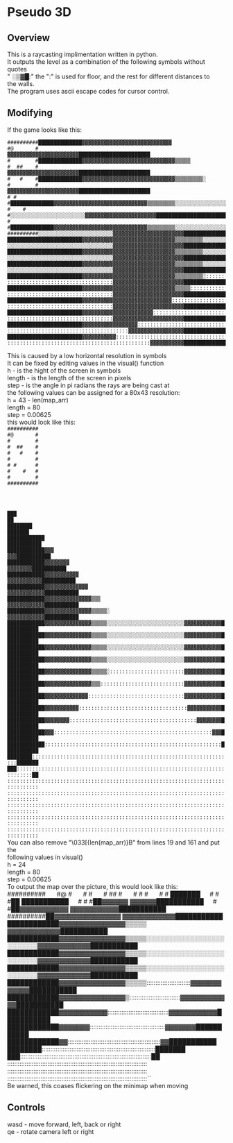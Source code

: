 # Pseudo 3D
## Overview
This is a raycasting implimentation written in python.  
It outputs the level as a combination of the following symbols without quotes  
" ░▒▓█:" the ":" is used for floor, and the rest for different distances to  
the walls.  
The program uses ascii escape codes for cursor control.  
## Modifying
If the game looks like this:  
```
##########██████████████▓▓▓▓▓▓▓▓▓▓▓▓▓▓▓▓▓▓▓▓▓▓▓▓▓▓▓▓▓                             
#@       #                        ▓▓▓▓▓▓▓▓▓▓▓▓▓▓▓▓▓▓▓▓▓▓▓███████████████████████ 
#        #██████████████▓▓▓▓▓▓▓▓▓▓▓▓▓▓▓▓▓▓▓▓▓▓▓▓▓▓▓▓▓▓▒▒▒▒▒                       
#  ##    #                        ▓▓▓▓▓▓▓▓▓▓▓▓▓▓▓▓▓▓▓▓▓▓▓███████████████████████  
#   #    #██████████████▓▓▓▓▓▓▓▓▓▓▓▓▓▓▓▓▓▓▓▓▓▓▓▓▓▓▓▓▓▓▒▒▒▒▒▒▒▒▒░                  
#        #                        ▓▓▓▓▓▓▓▓▓▓▓▓▓▓▓▓▓▓▓▓▓▓▓███████████████████████  
# #      #██████████████▓▓▓▓▓▓▓▓▓▓▓▓▓▓▓▓▓▓▓▓▓▓▓▓▓▓▓▓▓▓▒▒▒▒▒▒▒▒▒░░░░░░░░░░░░░░░░░  
#    #   #░░░░░░░░░░░░░░░░░░░░░░░░▓▓▓▓▓▓▓▓▓▓▓▓▓▓▓▓▓▓▓▓▓▓▓███████████████████████  
#        #██████████████▓▓▓▓▓▓▓▓▓▓▓▓▓▓▓▓▓▓▓▓▓▓▓▓▓▓▓▓▓▓▒▒▒▒▒▒▒▒▒░░░░░░░░░░░░░░░░░  
##########░░░░░░░░░░░░░░░░░░░░░░░░▓▓▓▓▓▓▓▓▓▓▓▓▓▓▓▓▓▓▓▓▓▓▓███████████████████████  
████████████████████████▓▓▓▓▓▓▓▓▓▓▓▓▓▓▓▓▓▓▓▓▓▓▓▓▓▓▓▓▓▓▒▒▒▒▒▒▒▒▒░░░░░░░░░░░░░░░░░  
░░░░░░░░░░░░░░░░░░░░░░░░░░░░░░░░░░▓▓▓▓▓▓▓▓▓▓▓▓▓▓▓▓▓▓▓▓▓▓▓███████████████████████  
████████████████████████▓▓▓▓▓▓▓▓▓▓▓▓▓▓▓▓▓▓▓▓▓▓▓▓▓▓▓▓▓▓▒▒▒▒▒▒▒▒▒░░░░░░░░░░░░░░░░░  
░░░░░░░░░░░░░░░░░░░░░░░░░░░░░░░░░░▓▓▓▓▓▓▓▓▓▓▓▓▓▓▓▓▓▓▓▓▓▓▓███████████████████████  
████████████████████████▓▓▓▓▓▓▓▓▓▓▓▓▓▓▓▓▓▓▓▓▓▓▓▓▓▓▓▓▓▓▒▒▒▒▒▒▒▒▒░░░░░░░░░░░░░░░░░  
░░░░░░░░░░░░░░░░░░░░░░░░░░░░░░░░░░▓▓▓▓▓▓▓▓▓▓▓▓▓▓▓▓▓▓▓▓▓▓▓███████████████████████  
████████████████████████▓▓▓▓▓▓▓▓▓▓▓▓▓▓▓▓▓▓▓▓▓▓▓▓▓▓▓▓▓▓▒▒▒▒▒▒▒▒▒░::::::::::::::::  
::::::::::::::::::::::::::::::::::▓▓▓▓▓▓▓▓▓▓▓▓▓▓▓▓▓▓▓▓▓▓▓███████████████████████  
████████████████████████▓▓▓▓▓▓▓▓▓▓▓▓▓▓▓▓▓▓▓▓▓▓▓▓▓▓▓▓▓▓▒▒▒▒▒:::::::::::::::::::::  
::::::::::::::::::::::::::::::::::▓▓▓▓▓▓▓▓▓▓▓▓▓▓▓▓▓▓▓▓▓▓▓███████████████████████  
████████████████████████▓▓▓▓▓▓▓▓▓▓▓▓▓▓▓▓▓▓▓▓▓▓▓▓▓▓▓▓▓:::::::::::::::::::::::::::  
::::::::::::::::::::::::::::::::::▓▓▓▓▓▓▓▓▓▓▓▓▓▓▓▓▓▓▓▓▓▓▓███████████████████████  
████████████████████████▓▓▓▓▓▓▓▓▓▓▓▓▓▓▓▓▓▓▓▓▓▓▓:::::::::::::::::::::::::::::::::  
::::::::::::::::::::::::::::::::::▓▓▓▓▓▓▓▓▓▓▓▓▓▓▓▓▓▓▓▓▓▓▓███████████████████████  
████████████████████████▓▓▓▓▓▓▓▓▓▓▓▓▓▓▓▓▓▓::::::::::::::::::::::::::::::::::::::  
:::::::::::::::::::::::::::::::::::::::▓▓▓▓▓▓▓▓▓▓▓▓▓▓▓▓▓▓███████████████████████  
████████████████████████▓▓▓▓▓▓▓▓▓▓▓:::::::::::::::::::::::::::::::::::::::::::::  
::::::::::::::::::::::::::::::::::::::::::::::▓▓▓▓▓▓▓▓▓▓▓███████████████████████  
```
This is caused by a low horizontal resolution in symbols  
It can be fixed by editing values in the visual() function  
h - is the hight of the screen in symbols  
length - is the length of the screen in pixels  
step - is the angle in pi radians the rays are being cast at  
the following values can be assigned for a 80x43 resolution:  
h = 43 - len(map\_arr)  
length = 80  
step = 0.00625  
this would look like this:  
``##########``  
``#@       #``  
``#        #``  
``#  ##    #``  
``#   #    #``  
``#        #``  
``# #      #``  
``#    #   #``  
``#        #``  
``##########``  
````  
````  
````  
````  
````  
````  
``███                                                                           ██``  
``████████                                                                 ███████``  
``████████████                                                         ███████████``  
``████████████▓▓▓                                                   ▓▓▓███████████``  
``████████████▓▓▓▓▓▓▓▓                                         ▓▓▓▓▓▓▓▓███████████``  
``████████████▓▓▓▓▓▓▓▓▓▓▓                                   ▓▓▓▓▓▓▓▓▓▓▓███████████``  
``████████████▓▓▓▓▓▓▓▓▓▓▓▓▓▓                               ▓▓▓▓▓▓▓▓▓▓▓▓███████████``  
``████████████▓▓▓▓▓▓▓▓▓▓▓▓▓▓▓▒▒▒                           ▓▓▓▓▓▓▓▓▓▓▓▓███████████``  
``████████████▓▓▓▓▓▓▓▓▓▓▓▓▓▓▓▒▒▒▒▒░                        ▓▓▓▓▓▓▓▓▓▓▓▓███████████``  
``████████████▓▓▓▓▓▓▓▓▓▓▓▓▓▓▓▒▒▒▒▒░░░░░░░░░░░░░░░░░░░░░░░░░▓▓▓▓▓▓▓▓▓▓▓▓███████████``  
``████████████▓▓▓▓▓▓▓▓▓▓▓▓▓▓▓▒▒▒▒▒░░░░░░░░░░░░░░░░░░░░░░░░░▓▓▓▓▓▓▓▓▓▓▓▓███████████``  
``████████████▓▓▓▓▓▓▓▓▓▓▓▓▓▓▓▒▒▒▒▒░░░░░░░░░░░░░░░░░░░░░░░░░▓▓▓▓▓▓▓▓▓▓▓▓███████████``  
``████████████▓▓▓▓▓▓▓▓▓▓▓▓▓▓▓▒▒▒▒▒░░░░░░░░░░░░░░░░░░░░░░░░░▓▓▓▓▓▓▓▓▓▓▓▓███████████``  
``████████████▓▓▓▓▓▓▓▓▓▓▓▓▓▓▓▒▒▒▒▒░::::::::::::::::::::::::▓▓▓▓▓▓▓▓▓▓▓▓███████████``  
``████████████▓▓▓▓▓▓▓▓▓▓▓▓▓▓▓▒▒▒:::::::::::::::::::::::::::▓▓▓▓▓▓▓▓▓▓▓▓███████████``  
``████████████▓▓▓▓▓▓▓▓▓▓▓▓▓▓:::::::::::::::::::::::::::::::▓▓▓▓▓▓▓▓▓▓▓▓███████████``  
``████████████▓▓▓▓▓▓▓▓▓▓▓:::::::::::::::::::::::::::::::::::▓▓▓▓▓▓▓▓▓▓▓███████████``  
``████████████▓▓▓▓▓▓▓▓:::::::::::::::::::::::::::::::::::::::::▓▓▓▓▓▓▓▓███████████``  
``████████████▓▓▓:::::::::::::::::::::::::::::::::::::::::::::::::::▓▓▓███████████``  
``████████████:::::::::::::::::::::::::::::::::::::::::::::::::::::::::███████████``  
``████████:::::::::::::::::::::::::::::::::::::::::::::::::::::::::::::::::███████``  
``███:::::::::::::::::::::::::::::::::::::::::::::::::::::::::::::::::::::::::::██``  
``::::::::::::::::::::::::::::::::::::::::::::::::::::::::::::::::::::::::::::::::``  
``::::::::::::::::::::::::::::::::::::::::::::::::::::::::::::::::::::::::::::::::``  
``::::::::::::::::::::::::::::::::::::::::::::::::::::::::::::::::::::::::::::::::``  
``::::::::::::::::::::::::::::::::::::::::::::::::::::::::::::::::::::::::::::::::``  
``::::::::::::::::::::::::::::::::::::::::::::::::::::::::::::::::::::::::::::::::``  
You can also remove "\\033[{len(map\_arr)}B" from lines 19 and 161 and put the  
following values in visual()  
h = 24  
length = 80  
step = 0.00625  
To output the map over the picture, this would look like this:  
##########                                                                      ``  
``#@       #                                                                      ``  
``#        #                                                                      ``  
``#  ##    #                                                                      ``  
``#   #    #                                                                      ``  
``#        #                                                               ███████``  
``# #      #██                                                         ███████████``  
``#    #   #██▓▓▓▓▓▓                                             ▓▓▓▓▓▓███████████``  
``#        #██▓▓▓▓▓▓▓▓▓▓▓                                   ▓▓▓▓▓▓▓▓▓▓▓███████████``  
``##########██▓▓▓▓▓▓▓▓▓▓▓▓▓▓▓                              ▓▓▓▓▓▓▓▓▓▓▓▓███████████``  
``████████████▓▓▓▓▓▓▓▓▓▓▓▓▓▓▓▒▒▒▒▒                         ▓▓▓▓▓▓▓▓▓▓▓▓███████████``  
``████████████▓▓▓▓▓▓▓▓▓▓▓▓▓▓▓▒▒▒▒▒░░░░░░░░░░░░░░░░░░░░░░░░░▓▓▓▓▓▓▓▓▓▓▓▓███████████``  
``████████████▓▓▓▓▓▓▓▓▓▓▓▓▓▓▓▒▒▒▒▒░░░░░░░░░░░░░░░░░░░░░░░░░▓▓▓▓▓▓▓▓▓▓▓▓███████████``  
``████████████▓▓▓▓▓▓▓▓▓▓▓▓▓▓▓▒▒▒▒▒░░░░░░░░░░░░░░░░░░░░░░░░░▓▓▓▓▓▓▓▓▓▓▓▓███████████``  
``████████████▓▓▓▓▓▓▓▓▓▓▓▓▓▓▓▒▒▒▒▒:::::::::::::::::::::::::▓▓▓▓▓▓▓▓▓▓▓▓███████████``  
``████████████▓▓▓▓▓▓▓▓▓▓▓▓▓▓▓▒:::::::::::::::::::::::::::::▓▓▓▓▓▓▓▓▓▓▓▓███████████``  
``████████████▓▓▓▓▓▓▓▓▓▓▓:::::::::::::::::::::::::::::::::::▓▓▓▓▓▓▓▓▓▓▓███████████``  
``████████████▓▓▓▓▓▓▓:::::::::::::::::::::::::::::::::::::::::::▓▓▓▓▓▓▓███████████``  
``████████████▓▓:::::::::::::::::::::::::::::::::::::::::::::::::::::▓▓███████████``  
``████████:::::::::::::::::::::::::::::::::::::::::::::::::::::::::::::::::███████``  
``███:::::::::::::::::::::::::::::::::::::::::::::::::::::::::::::::::::::::::::██``  
``::::::::::::::::::::::::::::::::::::::::::::::::::::::::::::::::::::::::::::::::``  
``::::::::::::::::::::::::::::::::::::::::::::::::::::::::::::::::::::::::::::::::``  
``::::::::::::::::::::::::::::::::::::::::::::::::::::::::::::::::::::::::::::::::``  
Be warned, this coases flickering on the minimap when moving  
## Controls
wasd - move forward, left, back or right  
qe - rotate camera left or right  
